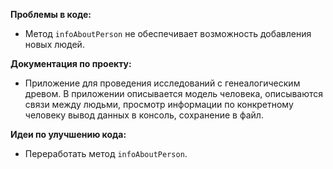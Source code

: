 **Проблемы в коде:**
- Метод `infoAboutPerson` не обеспечивает возможность добавления новых людей.

**Документация по проекту:**
- Приложение для проведения исследований с генеалогическим древом.
В приложении описывается модель человека,
описываются связи между людьми,
просмотр информации по конкретному человеку
вывод данных в консоль, сохранение в файл.

**Идеи по улучшению кода:**
- Переработать метод `infoAboutPerson`.